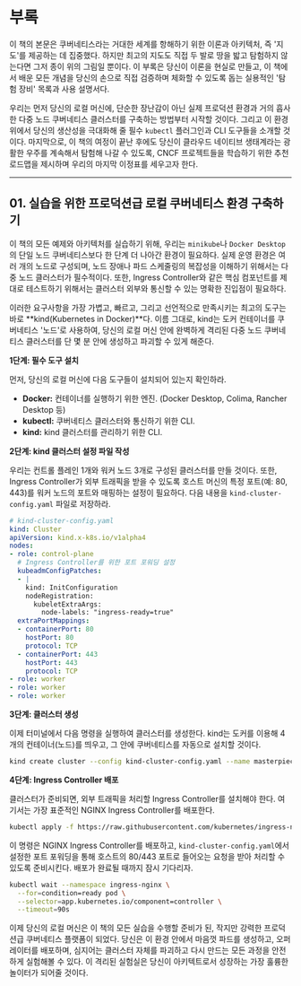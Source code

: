 # 부록

이 책의 본문은 쿠버네티스라는 거대한 세계를 항해하기 위한 이론과 아키텍처, 즉 '지도'를 제공하는 데 집중했다. 하지만 최고의 지도도 직접 두 발로 땅을 밟고 탐험하지 않는다면 그저 종이 위의 그림일 뿐이다. 이 부록은 당신이 이론을 현실로 만들고, 이 책에서 배운 모든 개념을 당신의 손으로 직접 검증하며 체화할 수 있도록 돕는 실용적인 '탐험 장비' 목록과 사용 설명서다.

우리는 먼저 당신의 로컬 머신에, 단순한 장난감이 아닌 실제 프로덕션 환경과 거의 흡사한 다중 노드 쿠버네티스 클러스터를 구축하는 방법부터 시작할 것이다. 그리고 이 환경 위에서 당신의 생산성을 극대화해 줄 필수 `kubectl` 플러그인과 CLI 도구들을 소개할 것이다. 마지막으로, 이 책의 여정이 끝난 후에도 당신이 클라우드 네이티브 생태계라는 광활한 우주를 계속해서 탐험해 나갈 수 있도록, CNCF 프로젝트들을 학습하기 위한 추천 로드맵을 제시하며 우리의 마지막 이정표를 세우고자 한다.

-----

## 01\. 실습을 위한 프로덕션급 로컬 쿠버네티스 환경 구축하기

이 책의 모든 예제와 아키텍처를 실습하기 위해, 우리는 `minikube`나 `Docker Desktop`의 단일 노드 쿠버네티스보다 한 단계 더 나아간 환경이 필요하다. 실제 운영 환경은 여러 개의 노드로 구성되며, 노드 장애나 파드 스케줄링의 복잡성을 이해하기 위해서는 다중 노드 클러스터가 필수적이다. 또한, Ingress Controller와 같은 핵심 컴포넌트를 제대로 테스트하기 위해서는 클러스터 외부와 통신할 수 있는 명확한 진입점이 필요하다.

이러한 요구사항을 가장 가볍고, 빠르고, 그리고 선언적으로 만족시키는 최고의 도구는 바로 \*\*kind(Kubernetes in Docker)\*\*다. 이름 그대로, kind는 도커 컨테이너를 쿠버네티스 '노드'로 사용하여, 당신의 로컬 머신 안에 완벽하게 격리된 다중 노드 쿠버네티스 클러스터를 단 몇 분 안에 생성하고 파괴할 수 있게 해준다.

**1단계: 필수 도구 설치**

먼저, 당신의 로컬 머신에 다음 도구들이 설치되어 있는지 확인하라.

  * **Docker:** 컨테이너를 실행하기 위한 엔진. (Docker Desktop, Colima, Rancher Desktop 등)
  * **kubectl:** 쿠버네티스 클러스터와 통신하기 위한 CLI.
  * **kind:** kind 클러스터를 관리하기 위한 CLI.

**2단계: kind 클러스터 설정 파일 작성**

우리는 컨트롤 플레인 1개와 워커 노드 3개로 구성된 클러스터를 만들 것이다. 또한, Ingress Controller가 외부 트래픽을 받을 수 있도록 호스트 머신의 특정 포트(예: 80, 443)를 워커 노드의 포트와 매핑하는 설정이 필요하다. 다음 내용을 `kind-cluster-config.yaml` 파일로 저장하라.

```yaml
# kind-cluster-config.yaml
kind: Cluster
apiVersion: kind.x-k8s.io/v1alpha4
nodes:
- role: control-plane
  # Ingress Controller를 위한 포트 포워딩 설정
  kubeadmConfigPatches:
  - |
    kind: InitConfiguration
    nodeRegistration:
      kubeletExtraArgs:
        node-labels: "ingress-ready=true"
  extraPortMappings:
  - containerPort: 80
    hostPort: 80
    protocol: TCP
  - containerPort: 443
    hostPort: 443
    protocol: TCP
- role: worker
- role: worker
- role: worker
```

**3단계: 클러스터 생성**

이제 터미널에서 다음 명령을 실행하여 클러스터를 생성한다. kind는 도커를 이용해 4개의 컨테이너(노드)를 띄우고, 그 안에 쿠버네티스를 자동으로 설치할 것이다.

```bash
kind create cluster --config kind-cluster-config.yaml --name masterpiece
```

**4단계: Ingress Controller 배포**

클러스터가 준비되면, 외부 트래픽을 처리할 Ingress Controller를 설치해야 한다. 여기서는 가장 표준적인 NGINX Ingress Controller를 배포한다.

```bash
kubectl apply -f https://raw.githubusercontent.com/kubernetes/ingress-nginx/main/deploy/static/provider/kind/deploy.yaml
```

이 명령은 NGINX Ingress Controller를 배포하고, `kind-cluster-config.yaml`에서 설정한 포트 포워딩을 통해 호스트의 80/443 포트로 들어오는 요청을 받아 처리할 수 있도록 준비시킨다. 배포가 완료될 때까지 잠시 기다리자.

```bash
kubectl wait --namespace ingress-nginx \
  --for=condition=ready pod \
  --selector=app.kubernetes.io/component=controller \
  --timeout=90s
```

이제 당신의 로컬 머신은 이 책의 모든 실습을 수행할 준비가 된, 작지만 강력한 프로덕션급 쿠버네티스 플랫폼이 되었다. 당신은 이 환경 안에서 마음껏 파드를 생성하고, 오퍼레이터를 배포하며, 심지어는 클러스터 자체를 파괴하고 다시 만드는 모든 과정을 안전하게 실험해볼 수 있다. 이 격리된 실험실은 당신이 아키텍트로서 성장하는 가장 훌륭한 놀이터가 되어줄 것이다.